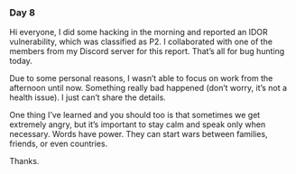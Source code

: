 ### Day 8

Hi everyone,
I did some hacking in the morning and reported an IDOR vulnerability, which was classified as P2. I collaborated with one of the members from my Discord server for this report. That’s all for bug hunting today.

Due to some personal reasons, I wasn’t able to focus on work from the afternoon until now. Something really bad happened (don’t worry, it’s not a health issue). I just can’t share the details.

One thing I’ve learned and you should too is that sometimes we get extremely angry, but it’s important to stay calm and speak only when necessary. Words have power. They can start wars between families, friends, or even countries.

Thanks.
